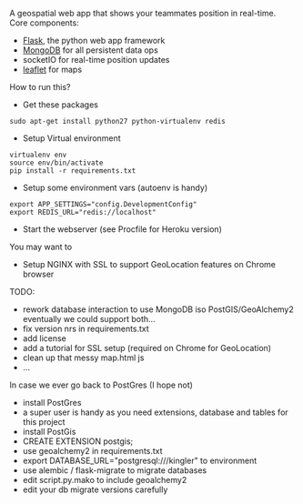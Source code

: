 A geospatial web app that shows your teammates position in real-time.
Core components:
 
 - [Flask](http://flask.pocoo.org/), the python web app framework
 - [MongoDB](https://www.mongodb.com/) for all persistent data ops
 - socketIO for real-time position updates
 - [leaflet](http://leafletjs.com/) for maps


How to run this?

- Get these packages
```
sudo apt-get install python27 python-virtualenv redis
```
- Setup Virtual environment
```
virtualenv env
source env/bin/activate
pip install -r requirements.txt
```
- Setup some environment vars (autoenv is handy)
```
export APP_SETTINGS="config.DevelopmentConfig"
export REDIS_URL="redis://localhost"
```
- Start the webserver (see Procfile for Heroku version)

You may want to

- Setup NGINX with SSL to support GeoLocation features on Chrome browser

TODO:

- rework database interaction to use MongoDB iso PostGIS/GeoAlchemy2
  eventually we could support both...
- fix version nrs in requirements.txt
- add license
- add a tutorial for SSL setup (required on Chrome for GeoLocation)
- clean up that messy map.html js
- ...



In case we ever go back to PostGres (I hope not)

- install PostGres
 - a super user is handy as you need extensions, database and tables for this project
- install PostGis
 - CREATE EXTENSION postgis;
- use geoalchemy2 in requirements.txt
 - export DATABASE_URL="postgresql:///kingler" to environment
- use alembic / flask-migrate to migrate databases
 - edit script.py.mako to include geoalchemy2
 - edit your db migrate versions carefully
